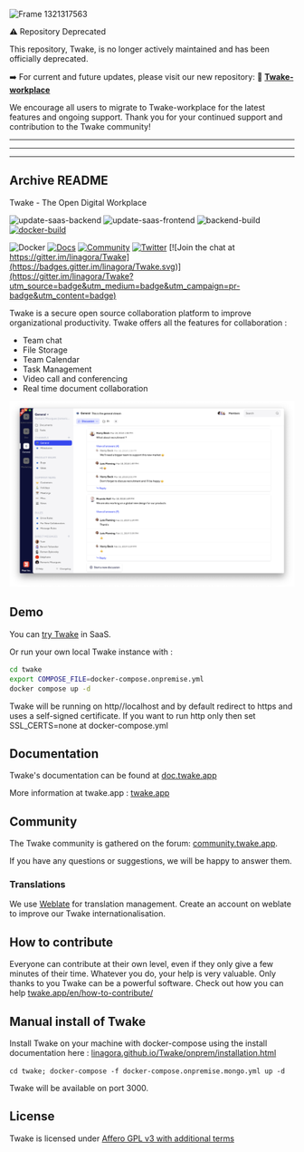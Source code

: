
![Frame 1321317563](https://github.com/linagora/Twake/assets/146178981/0010bde1-4f60-4eaf-841f-0abf542c7d11)

:warning: Repository Deprecated

This repository, Twake, is no longer actively maintained and has been officially deprecated.

 :arrow_right: For current and future updates, please visit our new repository:
🔗 <a href="https://github.com/linagora/twake-workplace"><strong>Twake-workplace</strong></a>

We encourage all users to migrate to Twake-workplace for the latest features and ongoing support. Thank you for your continued support and contribution to the Twake community!  
  

---
***
___

##  Archive README
 
 Twake - The Open Digital Workplace

![update-saas-backend](https://github.com/TwakeApp/Twake/workflows/update-saas-backend/badge.svg?branch=main&style=flat)
![update-saas-frontend](https://github.com/TwakeApp/Twake/workflows/update-saas-frontend/badge.svg?branch=main&style=flat)
![backend-build](https://github.com/TwakeApp/Twake/workflows/backend-build/badge.svg?branch=main&style=flat)
[![docker-build](https://github.com/Twake/Twake/actions/workflows/docker.yml/badge.svg)](https://github.com/Twake/Twake/actions/workflows/docker.yml)

![Docker](https://img.shields.io/docker/pulls/twaketech/twake-node?style=flat)
[![Docs](https://img.shields.io/badge/docs-up--to--date-blueviolet?style=flat)](https://doc.twake.app)
[![Community](https://img.shields.io/badge/community-awesome-brightgreen?style=flat)](https://community.twake.app)
[![Twitter](https://img.shields.io/badge/twitter-%40twake-blue?style=flat)](https://twitter.com/twake) [![Join the chat at https://gitter.im/linagora/Twake](https://badges.gitter.im/linagora/Twake.svg)](https://gitter.im/linagora/Twake?utm_source=badge&utm_medium=badge&utm_campaign=pr-badge&utm_content=badge)

Twake is a secure open source collaboration platform to improve organizational productivity.
Twake offers all the features for collaboration :

- Team chat
- File Storage
- Team Calendar
- Task Management
- Video call and conferencing
- Real time document collaboration

<a href="https://twake.app"><img width=800 src="https://github.com/linagora/Twake/raw/main/twake.png"/></a>

## Demo

You can <a href="https://twake.app"> try Twake</a> in SaaS.

Or run your own local Twake instance with :

```bash
cd twake
export COMPOSE_FILE=docker-compose.onpremise.yml
docker compose up -d
```

Twake will be running on http//localhost and by default redirect to https and uses a self-signed certificate. If you want to run http only then set SSL_CERTS=none at docker-compose.yml

## Documentation

Twake's documentation can be found at [doc.twake.app](https://doc.twake.app)

More information at twake.app : [twake.app](https://twake.app)

## Community

The Twake community is gathered on the forum: [community.twake.app](https://community.twake.app).

If you have any questions or suggestions, we will be happy to answer them.

### Translations

We use [Weblate](https://hosted.weblate.org/projects/twake/) for translation management. Create an account on weblate to improve our Twake internationalisation.

## How to contribute

Everyone can contribute at their own level, even if they only give a few minutes of their time. Whatever you do, your help is very valuable. Only thanks to you Twake can be a powerful software. Check out how you can help [twake.app/en/how-to-contribute/](https://twake.app/en/how-to-contribute/)

## Manual install of Twake

Install Twake on your machine with docker-compose using the install documentation here :
[linagora.github.io/Twake/onprem/installation.html](https://linagora.github.io/Twake/onprem/installation.html)

`cd twake; docker-compose -f docker-compose.onpremise.mongo.yml up -d`

Twake will be available on port 3000.

## License

Twake is licensed under [Affero GPL v3 with additional terms](https://github.com/TwakeApp/Twake/blob/main/LICENSE.md)
